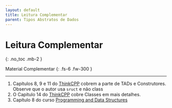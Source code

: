 ```yaml
---
layout: default
title: Leitura Complementar
parent: Tipos Abstratos de Dados
---
```


# Leitura Complementar
{: .no_toc .mb-2 }

Material Complementar
{: .fs-6 .fw-300 }

---

1. Capítulos 8, 9 e 11 do [ThinkCPP](https://greenteapress.com/wp/think-c/)
   cobrem a parte de TADs e Construtores. Observe que o autor usa `sruct` e
   não class
1. O Capítulo 14 do [ThinkCPP](https://greenteapress.com/wp/think-c/)
   cobre Classes em mais detalhes.
1. Capítulo 8 do curso [Programming and Data Structures](https://eecs280staff.github.io/notes/08_ADTs_in_C++.html)

